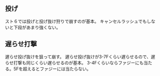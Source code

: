 ## 投げ

スト６では投げと投げ抜け狩りで崩すのが基本。
キャンセルラッシュでもしないと下段があまり強くない。

## 遅らせ打撃

遅らせ投げ抜けを狙って崩す。
遅らせ投げ抜けが3-7Fくらい遅らせるので、遅らせ打撃も同じくらい遅らせるのが基本。
3-4Fくらいならファジーにも当たる。5Fを超えるとファジーには当たらない。
